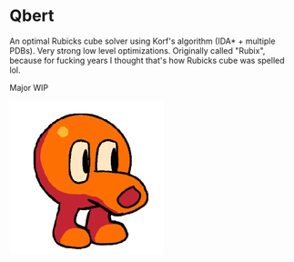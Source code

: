 
# Qbert
An optimal Rubicks cube solver using Korf's algorithm (IDA* + multiple PDBs). Very strong low level optimizations.
Originally called "Rubix", because for fucking years I thought that's how Rubicks cube was spelled lol.

Major WIP

![wobbly qbert](wobbly_qbert.gif)
